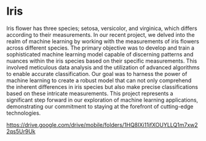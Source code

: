 # Iris
Iris flower has three species; setosa, versicolor, and virginica, which differs according to their
measurements. 
In our recent project, we delved into the realm of machine learning by working with the measurements 
of iris flowers across different species. The primary objective was to develop and train a sophisticated 
machine learning model capable of discerning patterns and nuances within the iris species based on their 
specific measurements. This involved meticulous data analysis and the utilization of advanced algorithms to 
enable accurate classification. Our goal was to harness the power of machine learning to create a robust model 
that can not only comprehend the inherent differences in iris species but also make precise classifications based 
on these intricate measurements. This project represents a significant step forward in our exploration of 
machine learning applications, demonstrating our commitment to staying at the forefront of cutting-edge technologies.

https://drive.google.com/drive/mobile/folders/1HQ8IXi11jfXOUYLLQ1m7xw22qs5Ur9Uk
